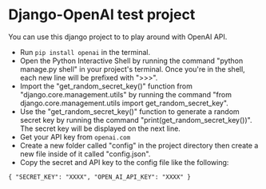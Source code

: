 # Django-OpenAI test project

You can use this django project to to play around with OpenAI API. 

- Run `pip install openai` in the terminal.
- Open the Python Interactive Shell by running the command "python manage.py shell" in your project's terminal. Once you're in the shell, each new line will be prefixed with ">>>".
- Import the "get_random_secret_key()" function from "django.core.management.utils" by running the command "from django.core.management.utils import get_random_secret_key".
- Use the "get_random_secret_key()" function to generate a random secret key by running the command "print(get_random_secret_key())". The secret key will be displayed on the next line.
- Get your API key from `openai.com`
- Create a new folder called "config" in the project directory then create a new file inside of it called "config.json".
- Copy the secret and API key to the config file like the following:

    
`{
  "SECRET_KEY": "XXXX",
  "OPEN_AI_API_KEY": "XXXX"
}`
